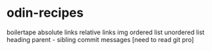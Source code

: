 # odin-recipes
boilertape
absolute links
relative links
img
ordered list
unordered list
heading
parent - sibling
commit messages [need to read git pro]